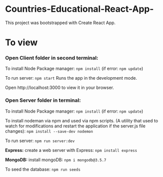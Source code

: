 # Countries-Educational-React-App-

This project was bootstrapped with Create React App.

# To view

### Open Client folder in second terminal: ###


To install Node Package manager:
`npm install` (if error: `npm update`)


To run server:
`npm start` Runs the app in the development mode.

Open http://localhost:3000 to view it in your browser.



### Open Server folder in terminal: ###

To install Node Package manager:
`npm install` (if error: `npm update`)

To install nodeman via npm and used via npm scripts.
(A utility that used to watch for modifications and restart the application if the server.js file changes):
`npm install --save-dev nodemon`

To run server:
`npm run server:dev` 


**Express:**
 create a web server with Express:
`npm install express`

**MongoDB:**
 install mongoDB: 
`npm i mongodb@3.5.7`



To seed the database:
`npm run seeds`



